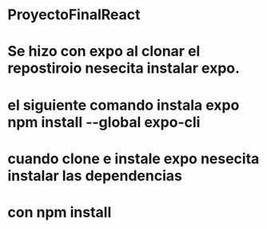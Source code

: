# ProyectoFinalReact
# Se hizo con expo al clonar el repostiroio nesecita instalar expo.
# el siguiente comando instala expo npm install --global expo-cli
# cuando clone e instale expo nesecita instalar las dependencias
# con npm install
